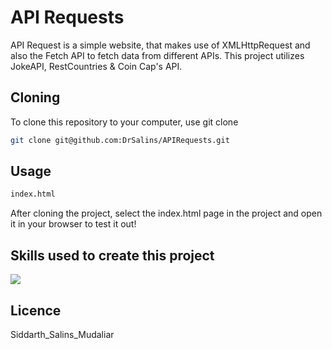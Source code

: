 # API Requests

API Request is a simple website, that makes use of XMLHttpRequest and also the Fetch API to fetch data from different APIs. This project utilizes JokeAPI, RestCountries & Coin Cap's API.

## Cloning

To clone this repository to your computer, use git clone

```bash
git clone git@github.com:DrSalins/APIRequests.git
```

## Usage

```bash
index.html
```
After cloning the project, select the index.html page in the project and open it in your browser to test it out!

## Skills used to create this project

<p align="left">
  <a href="https://skillicons.dev">
    <img src="https://skillicons.dev/icons?i=html,css,js,bootstrap" />
  </a>
</p>

## Licence

Siddarth_Salins_Mudaliar
